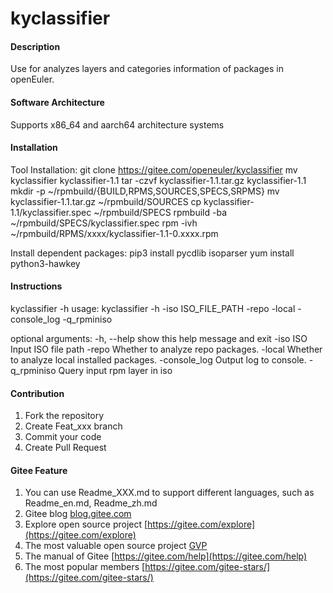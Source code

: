 # kyclassifier

#### Description
Use for analyzes layers and categories information of packages in openEuler.

#### Software Architecture
Supports x86_64 and aarch64 architecture systems

#### Installation

Tool Installation:
git clone https://gitee.com/openeuler/kyclassifier
mv kyclassifier kyclassifier-1.1
tar -czvf kyclassifier-1.1.tar.gz kyclassifier-1.1
mkdir -p ~/rpmbuild/{BUILD,RPMS,SOURCES,SPECS,SRPMS}
mv kyclassifier-1.1.tar.gz ~/rpmbuild/SOURCES
cp kyclassifier-1.1/kyclassifier.spec ~/rpmbuild/SPECS
rpmbuild -ba ~/rpmbuild/SPECS/kyclassifier.spec
rpm -ivh ~/rpmbuild/RPMS/xxxx/kyclassifier-1.1-0.xxxx.rpm

Install dependent packages:
pip3 install pycdlib isoparser
yum install python3-hawkey

#### Instructions

kyclassifier -h 
usage: kyclassifier -h
                    -iso  ISO_FILE_PATH
                    -repo
                    -local
                    -console_log
                    -q_rpminiso

optional arguments:
  -h, --help  show this help message and exit
  -iso ISO    Input ISO file path
  -repo       Whether to analyze repo packages.
  -local      Whether to analyze local installed packages.
  -console_log  Output log to console.
  -q_rpminiso   Query input rpm layer in iso


#### Contribution

1.  Fork the repository
2.  Create Feat_xxx branch
3.  Commit your code
4.  Create Pull Request


#### Gitee Feature

1.  You can use Readme\_XXX.md to support different languages, such as Readme\_en.md, Readme\_zh.md
2.  Gitee blog [blog.gitee.com](https://blog.gitee.com)
3.  Explore open source project [https://gitee.com/explore](https://gitee.com/explore)
4.  The most valuable open source project [GVP](https://gitee.com/gvp)
5.  The manual of Gitee [https://gitee.com/help](https://gitee.com/help)
6.  The most popular members  [https://gitee.com/gitee-stars/](https://gitee.com/gitee-stars/)

